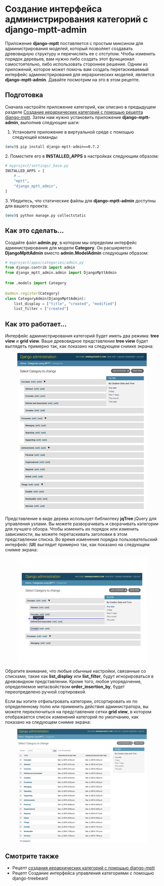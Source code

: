 # Создание интерфейса администрирования категорий с django-mptt-admin

Приложение **django-mptt** поставляется с простым миксином для администрирования моделей, который позволяет создавать древовидную структуру и перечислять ее с отступом. Чтобы изменить порядок деревьев, вам нужно либо создать этот функционал самостоятельно, либо использовать стороннее решение. Одним из приложений, которое может помочь вам создать перетаскиваемый интерфейс администрирования для иерархических моделей, является **django-mptt-admin**. Давайте посмотрим на это в этом рецепте.

## Подготовка

Сначала настройте приложение категорий, как описано в предыдущем разделе [Создание иерархических категорий с помощью рецепта django-mptt](sozdanie-ierarkhicheskikh-kategorii-s-django-mptt.md). Затем нам нужно установить приложение **django-mptt-admin**, выполнив следующие шаги:

1. Установите приложение в виртуальной среде с помощью следующей команды:

```bash
(env)$ pip install django-mptt-admin==0.7.2
```

2\. Поместите его в **INSTALLED\_APPS** в настройках следующим образом:

```python
# myproject/settings/_base.py
INSTALLED_APPS = [
    # …
    "mptt",
    "django_mptt_admin",
]
```

3\. Убедитесь, что статические файлы для **django-mptt-admin** доступны для вашего проекта:

```bash
(env)$ python manage.py collectstatic
```

## Как это сделать...

Создайте файл **admin.py**, в котором мы определим интерфейс администрирования для модели **Category**. Он расширяется **DjangoMpttAdmin** вместо **admin.ModelAdmin** следующим образом:

```python
# myproject/apps/categories/admin.py
from django.contrib import admin
from django_mptt_admin.admin import DjangoMpttAdmin

from .models import Category

@admin.register(Category)
class CategoryAdmin(DjangoMpttAdmin):
    list_display = ["title", "created", "modified"]
    list_filter = ["created"]
```

## Как это работает...

Интерфейс администрирования категорий будет иметь два режима: **tree view** и **grid view**. Ваше древовидное представление **tree view** будет выглядеть примерно так, как показано на следующем снимке экрана:

<figure><img src="../../.gitbook/assets/tree_view_admin.jpg" alt=""><figcaption></figcaption></figure>

Представление в виде дерева использует библиотеку **jqTree** jQuery для управления узлами. Вы можете разворачивать и сворачивать категории для лучшего обзора. Чтобы изменить их порядок или изменить зависимости, вы можете перетаскивать заголовки в этом представлении списка. Во время изменения порядка пользовательский интерфейс (**UI**) выглядит примерно так, как показано на следующем снимке экрана:

<figure><img src="../../.gitbook/assets/tree_view_admin_ui.jpg" alt=""><figcaption></figcaption></figure>

Обратите внимание, что любые обычные настройки, связанные со списками, такие как **list\_display** или **list\_filter**, будут игнорироваться в древовидном представлении. Кроме того, любое упорядочение, определяемое метасвойством **order\_insertion\_by**, будет переопределено ручной сортировкой.

Если вы хотите отфильтровать категории, отсортировать их по определенному полю или применить действия администратора, вы можете переключиться на представление сетки **grid view**, в котором отображается список изменений категорий по умолчанию, как показано на следующем снимке экрана:

<figure><img src="../../.gitbook/assets/grid_view_admin.jpg" alt=""><figcaption></figcaption></figure>

## Смотрите также

* Рецепт [создания иерархических категорий с помощью django-mptt](sozdanie-ierarkhicheskikh-kategorii-s-django-mptt.md)
* Рецепт Создание интерфейса управления категориями с помощью django-treebeard
